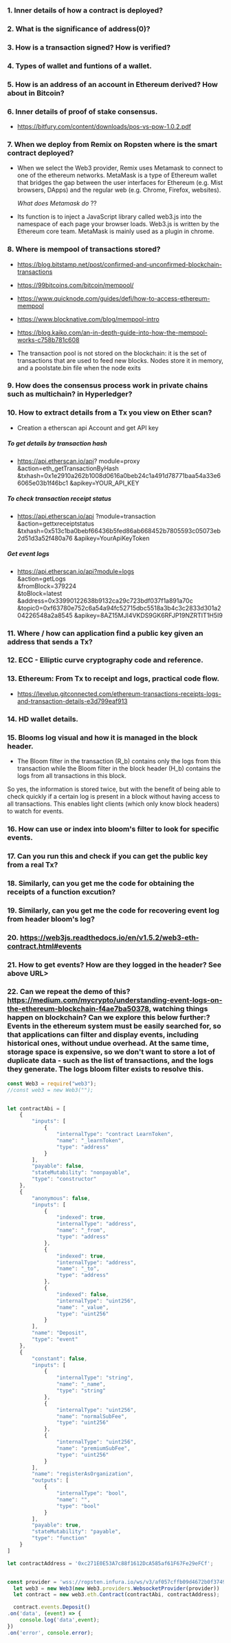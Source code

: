 ### 1. Inner details of how a contract is deployed?

### 2. What is the significance of address(0)?

### 3. How is a transaction signed? How is verified?


### 4. Types of wallet and funtions of a wallet.

### 5. How is an address of an account in Ethereum derived? How about in Bitcoin?


### 6. Inner details of proof of stake consensus.

* https://bitfury.com/content/downloads/pos-vs-pow-1.0.2.pdf

### 7. When we deploy from Remix on Ropsten where is the smart contract deployed?

* When we select the Web3 provider, Remix uses Metamask to connect to one of the ethereum networks. MetaMask is a type of Ethereum wallet that bridges the gap between the user interfaces for Ethereum (e.g. Mist browsers, DApps) and the regular web (e.g. Chrome, Firefox, websites).


  _What does Metamask do_ ??

* Its function is to inject a JavaScript library called web3.js into the namespace of each page your browser loads. Web3.js is written by the Ethereum core team.   MetaMask is mainly used as a plugin in chrome.


### 8. Where is mempool of transactions stored?

* https://blog.bitstamp.net/post/confirmed-and-unconfirmed-blockchain-transactions
* https://99bitcoins.com/bitcoin/mempool/
* https://www.quicknode.com/guides/defi/how-to-access-ethereum-mempool
* https://www.blocknative.com/blog/mempool-intro
* https://blog.kaiko.com/an-in-depth-guide-into-how-the-mempool-works-c758b781c608

* The transaction pool is not stored on the blockchain: it is the set of transactions that are used to feed new blocks. Nodes store it in memory, and a poolstate.bin file when the node exits

### 9. How does the consensus process work in private chains such as multichain? in Hyperledger?


### 10.  How to extract details from a Tx you view on Ether scan?

* Creation a etherscan api Account and get API key

##### _To get details by transaction hash_

* https://api.etherscan.io/api?
module=proxy
&action=eth_getTransactionByHash
&txhash=0x1e2910a262b1008d0616a0beb24c1a491d78771baa54a33e66065e03b1f46bc1
&apikey=YOUR_API_KEY

##### _To check transaction receipt status_

* https://api.etherscan.io/api
   ?module=transaction
   &action=gettxreceiptstatus
   &txhash=0x513c1ba0bebf66436b5fed86ab668452b7805593c05073eb2d51d3a52f480a76
   &apikey=YourApiKeyToken
   
##### _Get event logs_
* https://api.etherscan.io/api?module=logs   
&action=getLogs   
&fromBlock=379224   
&toBlock=latest   
&address=0x33990122638b9132ca29c723bdf037f1a891a70c   
&topic0=0xf63780e752c6a54a94fc52715dbc5518a3b4c3c2833d301a204226548a2a8545
&apikey=8AZ15MJI4VKDS9GK6RFJP19NZRTIT1H5I9

### 11. Where / how can application find a public key given an address that sends a Tx?

### 12. ECC - Elliptic curve cryptography code and reference.

### 13. Ethereum: From Tx to receipt and logs, practical code flow.

* https://levelup.gitconnected.com/ethereum-transactions-receipts-logs-and-transaction-details-e3d799eaf913

### 14. HD wallet details.

### 15. Blooms log visual and how it is managed in the block header.

* The Bloom filter in the transaction (R_b) contains only the logs from this transaction while the Bloom filter in the block header (H_b) contains the logs from all transactions in this block.

So yes, the information is stored twice, but with the benefit of being able to check quickly if a certain log is present in a block without having access to all transactions. This enables light clients (which only know block headers) to watch for events.

### 16. How can use or index into bloom's filter to look for specific events.

### 17. Can you run this and check if you can get the public key from a real Tx?

### 18. Similarly, can you get me the code for obtaining the receipts of a function excution?

### 19. Similarly, can you get me the code for recovering event log from header bloom's log?

### 20. https://web3js.readthedocs.io/en/v1.5.2/web3-eth-contract.html#events

### 21. How to get events? How are they logged in the header? See above URL>

### 22. Can we repeat the demo of this? https://medium.com/mycrypto/understanding-event-logs-on-the-ethereum-blockchain-f4ae7ba50378, watching things happen on blockchain? Can we explore this below further:? Events in the ethereum system must be easily searched for, so that applications can filter and display events, including historical ones, without undue overhead. At the same time, storage space is expensive, so we don't want to store a lot of duplicate data - such as the list of transactions, and the logs they generate. The logs bloom filter exists to resolve this.

```javascript
const Web3 = require("web3");
//const web3 = new Web3("");


let contractAbi = [
	{
		"inputs": [
			{
				"internalType": "contract LearnToken",
				"name": "_learnToken",
				"type": "address"
			}
		],
		"payable": false,
		"stateMutability": "nonpayable",
		"type": "constructor"
	},
	{
		"anonymous": false,
		"inputs": [
			{
				"indexed": true,
				"internalType": "address",
				"name": "_from",
				"type": "address"
			},
			{
				"indexed": true,
				"internalType": "address",
				"name": "_to",
				"type": "address"
			},
			{
				"indexed": false,
				"internalType": "uint256",
				"name": "_value",
				"type": "uint256"
			}
		],
		"name": "Deposit",
		"type": "event"
	},
	{
		"constant": false,
		"inputs": [
			{
				"internalType": "string",
				"name": "_name",
				"type": "string"
			},
			{
				"internalType": "uint256",
				"name": "normalSubFee",
				"type": "uint256"
			},
			{
				"internalType": "uint256",
				"name": "premiumSubFee",
				"type": "uint256"
			}
		],
		"name": "registerAsOrganization",
		"outputs": [
			{
				"internalType": "bool",
				"name": "",
				"type": "bool"
			}
		],
		"payable": true,
		"stateMutability": "payable",
		"type": "function"
	}
]

let contractAddress = '0xc271E0E53A7c88f1612DcA585af61F67Fe29eFCf';


const provider = 'wss://ropsten.infura.io/ws/v3/af057cffb09d4672b0f374921c3eb03c'
  let web3 = new Web3(new Web3.providers.WebsocketProvider(provider))
  let contract = new web3.eth.Contract(contractAbi, contractAddress);

  contract.events.Deposit()
.on('data', (event) => {
    console.log('data',event);
})
.on('error', console.error);

```

